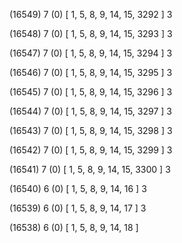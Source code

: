 (16549) 7 (0) [ 1, 5, 8, 9, 14, 15, 3292 ] 3 


(16548) 7 (0) [ 1, 5, 8, 9, 14, 15, 3293 ] 3 


(16547) 7 (0) [ 1, 5, 8, 9, 14, 15, 3294 ] 3 


(16546) 7 (0) [ 1, 5, 8, 9, 14, 15, 3295 ] 3 


(16545) 7 (0) [ 1, 5, 8, 9, 14, 15, 3296 ] 3 


(16544) 7 (0) [ 1, 5, 8, 9, 14, 15, 3297 ] 3 


(16543) 7 (0) [ 1, 5, 8, 9, 14, 15, 3298 ] 3 


(16542) 7 (0) [ 1, 5, 8, 9, 14, 15, 3299 ] 3 


(16541) 7 (0) [ 1, 5, 8, 9, 14, 15, 3300 ] 3 


(16540) 6 (0) [ 1, 5, 8, 9, 14, 16 ] 3 


(16539) 6 (0) [ 1, 5, 8, 9, 14, 17 ] 3 


(16538) 6 (0) [ 1, 5, 8, 9, 14, 18 ]  

